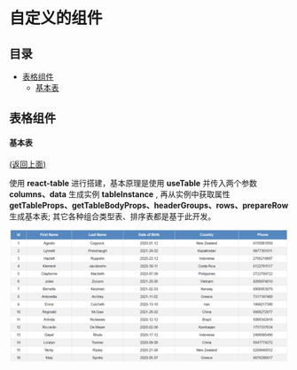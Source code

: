 # 自定义的组件

## 目录

- [表格组件](#表格组件)
    - [基本表](#1、基本表) 

## 表格组件


#### 基本表
[(返回上面)](#目录)

使用 **react-table** 进行搭建，基本原理是使用 **useTable** 并传入两个参数 **columns、data**
生成实例 **tableInstance** , 再从实例中获取属性 **getTableProps、getTableBodyProps、headerGroups、rows、prepareRow** 生成基本表; 其它各种组合类型表、排序表都是基于此开发。

![basic table](https://github.com/BlueOrgreen/basic-conponents/blob/master/imgs/basic-component.png)

